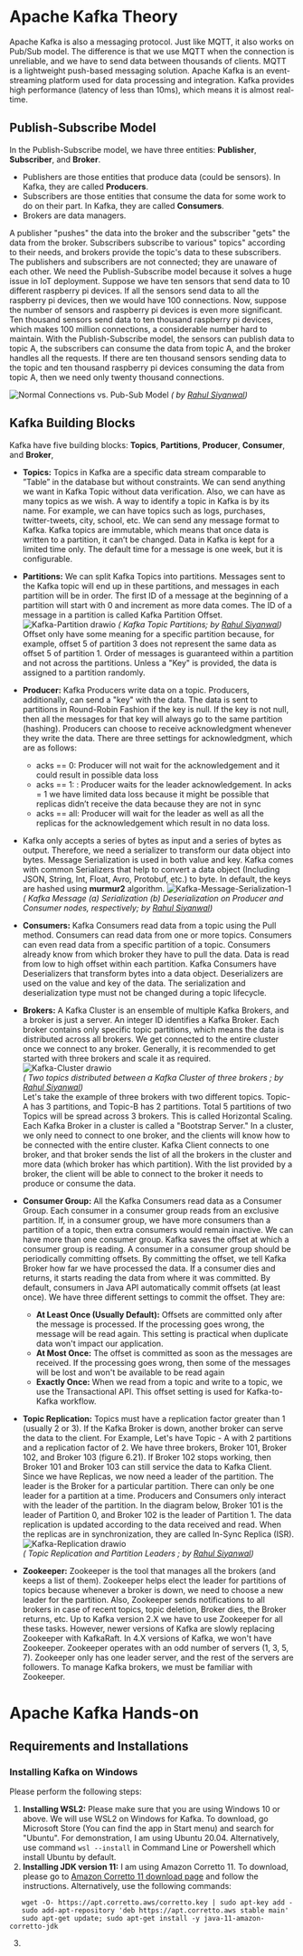 # Apache Kafka Theory
Apache Kafka is also a messaging protocol. Just like MQTT, it also works on Pub/Sub model. The difference is that we use MQTT when the connection is unreliable, and we have to send data between thousands of clients. MQTT is a lightweight push-based messaging solution. Apache Kafka is an event-streaming platform used for data processing and integration. Kafka provides high performance (latency of less than 10ms), which means it is almost real-time. 

## Publish-Subscribe Model
In the Publish-Subscribe model, we have three entities: **Publisher**, **Subscriber**, and **Broker**.
- Publishers are those entities that produce data (could be sensors). In Kafka, they are called **Producers**.
- Subscribers are those entities that consume the data for some work to do on their part. In Kafka, they are called **Consumers**.
- Brokers are data managers.

A publisher "pushes" the data into the broker and the subscriber "gets" the data from the broker. Subscribers subscribe to various" topics" according to their needs, and brokers provide the topic's data to these subscribers. The publishers and subscribers are not connected; they are unaware of each other. We need the Publish-Subscribe model because it solves a huge issue in IoT deployment. Suppose we have ten sensors that send data to 10 different raspberry pi devices. If all the sensors send data to all the raspberry pi devices, then we would have 100 connections. Now, suppose the number of sensors and raspberry pi devices is even more significant. Ten thousand sensors send data to ten thousand raspberry pi devices, which makes 100 million connections, a considerable number hard to maintain. With the Publish-Subscribe model, the sensors can publish data to topic A, the subscribers can consume the data from topic A, and the broker handles all the requests. If there are ten thousand sensors sending data to the topic and ten thousand raspberry pi devices consuming the data from topic A, then we need only twenty thousand connections.

![Normal Connections vs. Pub-Sub Model](https://user-images.githubusercontent.com/11557572/196355586-4e4d3c15-4930-40b1-a8b9-cf2fcf7c7668.png)
 _( by [Rahul Siyanwal](https://github.com/rsiyanwal))_
 
 ## Kafka Building Blocks
 Kafka have five building blocks: **Topics**, **Partitions**, **Producer**, **Consumer**, and **Broker**, 
 - **Topics:** Topics in Kafka are a specific data stream comparable to ”Table” in the database but without constraints. We can send anything we want in Kafka Topic without data verification. Also, we can have as many topics as we wish. A way to identify a topic in Kafka is by its name. For example, we can have topics such as logs, purchases, twitter-tweets, city, school, etc. We can send any message format to Kafka. Kafka topics are immutable, which means that once data is written to a partition, it can’t be changed. Data in Kafka is kept for a limited time only. The default time for a message is one week, but it is configurable.
 - **Partitions:** We can split Kafka Topics into partitions. Messages sent to the Kafka topic will end up in these partitions, and messages in each partition will be in order. The first ID of a message at the beginning of a partition will start with 0 and increment as more data comes. The ID of a message in a partition is called Kafka Partition Offset.
![Kafka-Partition drawio](https://user-images.githubusercontent.com/11557572/196405449-5a0893e3-82b8-4c2a-9898-03b197200af4.png)
_( Kafka Topic Partitions; by [Rahul Siyanwal](https://github.com/rsiyanwal))_ <br/>Offset only have some meaning for a specific partition because, for example, offset 5 of partition 3 does not represent the same data as offset 5 of partition 1. Order of messages is guaranteed within a partition and not across the partitions. Unless a "Key" is provided, the data is assigned to a partition randomly.
- **Producer:** Kafka Producers write data on a topic. Producers, additionally, can send a "key" with the data. The data is sent to partitions in Round-Robin Fashion if the key is null. If the key is not null, then all the messages for that key will always go to the same partition (hashing). Producers can choose to receive acknowledgment whenever they write the data. There are three settings for acknowledgment, which are as follows:
  - acks == 0: Producer will not wait for the acknowledgement and it could result in possible data loss
  - acks == 1: : Producer waits for the leader acknowledgement. In acks = 1 we have limited data loss because it might be possible that replicas didn’t receive the data because they are not in sync
  - acks == all: Producer will wait for the leader as well as all the replicas for the acknowledgement which result in no data loss.

- Kafka only accepts a series of bytes as input and a series of bytes as output. Therefore, we need a serializer to transform our data object into bytes. Message Serialization is used in both value and key. Kafka comes with common Serializers that help to convert a data object (Including JSON, String, Int, Float, Avro, Protobuf, etc.) to byte. In default, the keys are hashed using **murmur2** algorithm.
![Kafka-Message-Serialization-1](https://user-images.githubusercontent.com/11557572/196374105-6f8a4c43-1379-4efd-9a0b-da2e8a0a3f64.png)<br/>
_( Kafka Message (a) Serialization (b) Deserialization on Producer and Consumer nodes, respectively; by [Rahul Siyanwal](https://github.com/rsiyanwal))_

- **Consumers:** Kafka Consumers read data from a topic using the Pull method. Consumers can read data from one or more topics. Consumers can even read data from a specific partition of a topic. Consumers already know from which broker they have to pull the data. Data is read from low to high offset within each partition. Kafka Consumers have Deserializers that transform bytes into a data object. Deserializers are used on the value and key of the data. The serialization and deserialization type must not be changed during a topic lifecycle.

- **Brokers:** A Kafka Cluster is an ensemble of multiple Kafka Brokers, and a broker is just a server. An integer ID identifies a Kafka Broker. Each broker contains only specific topic partitions, which means the data is distributed across all brokers. We get connected to the entire cluster once we connect to any broker. Generally, it is recommended to get started with three brokers and scale it as required. 
![Kafka-Cluster drawio](https://user-images.githubusercontent.com/11557572/196426948-7867ec40-6735-4172-8a2c-ade10041e9e0.png)<br/>
_( Two topics distributed between a Kafka Cluster of three brokers ; by [Rahul Siyanwal](https://github.com/rsiyanwal))_ <br/>
Let's take the example of three brokers with two different topics. Topic-A has 3 partitions, and Topic-B has 2 partitions. Total 5 partitions of two Topics will be spread across 3 brokers. This is called Horizontal Scaling. Each Kafka Broker in a cluster is called a "Bootstrap Server." In a cluster, we only need to connect to one broker, and the clients will know how to be connected with the entire cluster. Kafka Client connects to one broker, and that broker sends the list of all the brokers in the cluster and more data (which broker has which partition). With the list provided by a broker, the client will be able to connect to the broker it needs to produce or consume the data.

- **Consumer Group:** All the Kafka Consumers read data as a Consumer Group. Each consumer in a consumer group reads from an exclusive partition. If, in a consumer group, we have more consumers than a partition of a topic, then extra consumers would remain inactive. We can have more than one consumer group. Kafka saves the offset at which a consumer group is reading. A consumer in a consumer group should be periodically committing offsets. By committing the offset, we tell Kafka Broker how far we have processed the data. If a consumer dies and returns, it starts reading the data from where it was committed. By default, consumers in Java API automatically commit offsets (at least once). We have three different settings to commit the offset. They are: 
  - **At Least Once (Usually Default):** Offsets are committed only after the message is processed. If the processing goes wrong, the message will be read again. This setting is practical when duplicate data won't impact our application. 
  - **At Most Once:** The offset is committed as soon as the messages are received. If the processing goes wrong, then some of the messages will be lost and won't be available to be read again
  - **Exactly Once:** When we read from a topic and write to a topic, we use the Transactional API. This offset setting is used for Kafka-to-Kafka workflow.

- **Topic Replication:** Topics must have a replication factor greater than 1 (usually 2 or 3). If the Kafka Broker is down, another broker can serve the data to the client. For Example, Let's have Topic - A with 2 partitions and a replication factor of 2. We have three brokers, Broker 101, Broker 102, and Broker 103 (figure 6.21). If Broker 102 stops working, then Broker 101 and Broker 103 can still service the data to Kafka Client. Since we have Replicas, we now need a leader of the partition. The leader is the Broker for a particular partition. There can only be one leader for a partition at a time. Producers and Consumers only interact with the leader of the partition. In the diagram below, Broker 101 is the leader of Partition 0, and Broker 102 is the leader of Partition 1. The data replication is updated according to the data received and read. When the replicas are in synchronization, they are called In-Sync Replica (ISR).
![Kafka-Replication drawio](https://user-images.githubusercontent.com/11557572/196468480-3ae24840-17d7-4c5f-8bb0-ae0b32144390.png)<br/>
_( Topic Replication and Partition Leaders ; by [Rahul Siyanwal](https://github.com/rsiyanwal))_ <br/>

- **Zookeeper:** Zookeeper is the tool that manages all the brokers (and keeps a list of them). Zookeeper helps elect the leader for partitions of topics because whenever a broker is down, we need to choose a new leader for the partition. Also, Zookeeper sends notifications to all brokers in case of recent topics, topic deletion, Broker dies, the Broker returns, etc. Up to Kafka version 2.X we have to use Zookeeper for all these tasks. However, newer versions of Kafka are slowly replacing Zookeeper with KafkaRaft. In 4.X versions of Kafka, we won't have Zookeeper. Zookeeper operates with an odd number of servers (1, 3, 5, 7). Zookeeper only has one leader server, and the rest of the servers are followers. To manage Kafka brokers, we must be familiar with Zookeeper. 

# Apache Kafka Hands-on
## Requirements and Installations
### Installing Kafka on Windows
Please perform the following steps:
  1. **Installing WSL2:** Please make sure that you are using Windows 10 or above. We will use WSL2 on Windows for Kafka. To download, go Microsoft Store (You can find the app in Start menu) and search for "Ubuntu". For demonstration, I am using Ubuntu 20.04. Alternatively, use command ```wsl --install``` in Command Line or Powershell which install Ubuntu by default. 
  2. **Installing JDK version 11:** I am using Amazon Corretto 11. To download, please go to [Amazon Corretto 11 download page](https://docs.aws.amazon.com/corretto/latest/corretto-11-ug/generic-linux-install.html) and follow the instructions. Alternatively, use the following commands: 
```
   wget -O- https://apt.corretto.aws/corretto.key | sudo apt-key add - 
   sudo add-apt-repository 'deb https://apt.corretto.aws stable main'
   sudo apt-get update; sudo apt-get install -y java-11-amazon-corretto-jdk
  ```
  3. 
